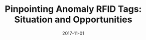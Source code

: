 ---
title: "Pinpointing Anomaly RFID Tags: Situation and Opportunities"
authors:
- Xiulong Liu
- Xin Xie
- Kun Wang
- Heng Qi
- Jiannong Cao
- Song Guo
- Keqiu Li

date: "2017-11-01"
doi: ""

# Publication type.
# 1 = Conference paper; 2 = Journal article;
# 3 = Preprint Paper; 4 = Report; 5 = Book; 6 = Book section;
# 7 = Thesis; 8 = Patent
publication_types: ["2"]

# Publication name and optional abbreviated publication name.
publication: "*IEEE Network*"
publication_short: "MNET (JCR-Q1)"

url_pdf: https://ieeexplore.ieee.org/abstract/document/8010763
# url_code: ''
# url_dataset: ''
# url_poster: ''
# url_project: ''
# url_slides: ''
# url_video: ''

---
